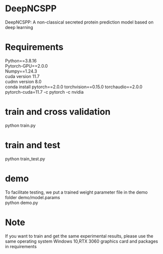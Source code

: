 # DeepNCSPP
DeepNCSPP: A non-classical secreted protein prediction model based on deep learning

# Requirements
Python==3.8.16<br>
Pytorch-GPU==2.0.0<br>
Numpy==1.24.3<br>
cuda version 11.7<br>
cudnn version 8.0<br>
conda install pytorch==2.0.0 torchvision==0.15.0 torchaudio==2.0.0 pytorch-cuda=11.7 -c pytorch -c nvidia

# train and cross validation 
python train.py

# train and test
python train_test.py

# demo
To facilitate testing, we put a trained weight parameter file in the demo folder demo/model.params<br>
python demo.py

# Note
If you want to train and get the same experimental results, please use the same operating system Windows 10,RTX 3060 graphics card and packages in requirements


